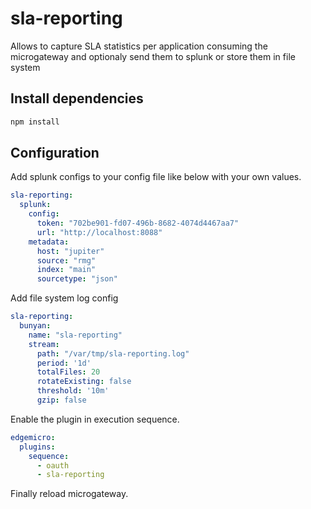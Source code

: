 # sla-reporting

Allows to capture SLA statistics per application consuming the microgateway and optionaly send them to splunk or store them in file system 

## Install dependencies

```bash
npm install
```

## Configuration

Add splunk configs to your config file like below with your own values.
```yaml
sla-reporting:
  splunk:
    config:
      token: "702be901-fd07-496b-8682-4074d4467aa7"
      url: "http://localhost:8088"
    metadata:
      host: "jupiter"
      source: "rmg"
      index: "main"
      sourcetype: "json"
```

Add file system log config
```yaml
sla-reporting:
  bunyan:
    name: "sla-reporting"
    stream:
      path: "/var/tmp/sla-reporting.log"
      period: '1d'
      totalFiles: 20
      rotateExisting: false
      threshold: '10m'
      gzip: false

```

Enable the plugin in execution sequence.
```yaml
edgemicro:
  plugins:
    sequence:
      - oauth
      - sla-reporting
```

Finally reload microgateway.